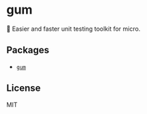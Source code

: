 # gum

:rocket: Easier and faster unit testing toolkit for micro.

## Packages

- [`gum`](./packages/gum)

## License

MIT
